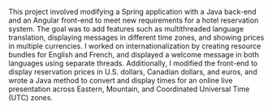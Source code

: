 This project involved modifying a Spring application with a Java back-end and an Angular front-end to meet new requirements for a hotel reservation system. The goal was to add features such as multithreaded language translation, displaying messages in different time zones, and showing prices in multiple currencies. I worked on internationalization by creating resource bundles for English and French, and displayed a welcome message in both languages using separate threads. Additionally, I modified the front-end to display reservation prices in U.S. dollars, Canadian dollars, and euros, and wrote a Java method to convert and display times for an online live presentation across Eastern, Mountain, and Coordinated Universal Time (UTC) zones.

